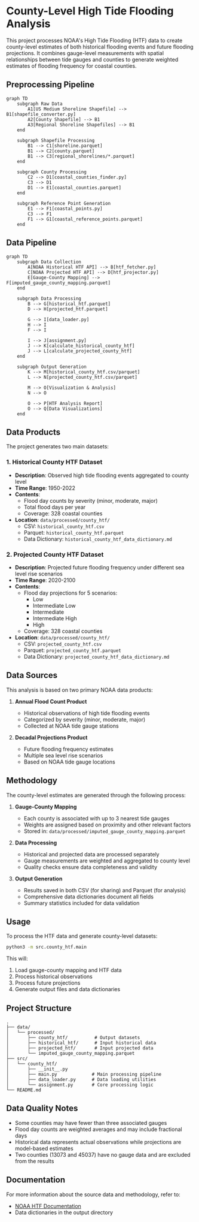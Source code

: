 # County-Level High Tide Flooding Analysis

This project processes NOAA's High Tide Flooding (HTF) data to create county-level estimates of both historical flooding events and future flooding projections. It combines gauge-level measurements with spatial relationships between tide gauges and counties to generate weighted estimates of flooding frequency for coastal counties.


## Preprocessing Pipeline

```mermaid
graph TD
    subgraph Raw Data
        A1[US Medium Shoreline Shapefile] --> B1[shapefile_converter.py]
        A2[County Shapefile] --> B1
        A3[Regional Shoreline Shapefiles] --> B1
    end

    subgraph Shapefile Processing
        B1 --> C1[shoreline.parquet]
        B1 --> C2[county.parquet]
        B1 --> C3[regional_shorelines/*.parquet]
    end

    subgraph County Processing
        C2 --> D1[coastal_counties_finder.py]
        C3 --> D1
        D1 --> E1[coastal_counties.parquet]
    end

    subgraph Reference Point Generation
        E1 --> F1[coastal_points.py]
        C3 --> F1
        F1 --> G1[coastal_reference_points.parquet]
    end
```

## Data Pipeline

```mermaid
graph TD
    subgraph Data Collection
        A[NOAA Historical HTF API] --> B[htf_fetcher.py]
        C[NOAA Projected HTF API] --> D[htf_projector.py]
        E[Gauge-County Mapping] --> F[imputed_gauge_county_mapping.parquet]
    end

    subgraph Data Processing
        B --> G[historical_htf.parquet]
        D --> H[projected_htf.parquet]
        
        G --> I[data_loader.py]
        H --> I
        F --> I
        
        I --> J[assignment.py]
        J --> K[calculate_historical_county_htf]
        J --> L[calculate_projected_county_htf]
    end

    subgraph Output Generation
        K --> M[historical_county_htf.csv/parquet]
        L --> N[projected_county_htf.csv/parquet]
        
        M --> O[Visualization & Analysis]
        N --> O
        
        O --> P[HTF Analysis Report]
        O --> Q[Data Visualizations]
    end
```


## Data Products

The project generates two main datasets:

### 1. Historical County HTF Dataset
- **Description**: Observed high tide flooding events aggregated to county level
- **Time Range**: 1950-2022
- **Contents**: 
  - Flood day counts by severity (minor, moderate, major)
  - Total flood days per year
  - Coverage: 328 coastal counties
- **Location**: `data/processed/county_htf/`
  - CSV: `historical_county_htf.csv`
  - Parquet: `historical_county_htf.parquet`
  - Data Dictionary: `historical_county_htf_data_dictionary.md`

### 2. Projected County HTF Dataset
- **Description**: Projected future flooding frequency under different sea level rise scenarios
- **Time Range**: 2020-2100
- **Contents**:
  - Flood day projections for 5 scenarios:
    - Low
    - Intermediate Low
    - Intermediate
    - Intermediate High
    - High
  - Coverage: 328 coastal counties
- **Location**: `data/processed/county_htf/`
  - CSV: `projected_county_htf.csv`
  - Parquet: `projected_county_htf.parquet`
  - Data Dictionary: `projected_county_htf_data_dictionary.md`

## Data Sources

This analysis is based on two primary NOAA data products:

1. **Annual Flood Count Product**
   - Historical observations of high tide flooding events
   - Categorized by severity (minor, moderate, major)
   - Collected at NOAA tide gauge stations

2. **Decadal Projections Product**
   - Future flooding frequency estimates
   - Multiple sea level rise scenarios
   - Based on NOAA tide gauge locations

## Methodology

The county-level estimates are generated through the following process:

1. **Gauge-County Mapping**
   - Each county is associated with up to 3 nearest tide gauges
   - Weights are assigned based on proximity and other relevant factors
   - Stored in: `data/processed/imputed_gauge_county_mapping.parquet`

2. **Data Processing**
   - Historical and projected data are processed separately
   - Gauge measurements are weighted and aggregated to county level
   - Quality checks ensure data completeness and validity

3. **Output Generation**
   - Results saved in both CSV (for sharing) and Parquet (for analysis)
   - Comprehensive data dictionaries document all fields
   - Summary statistics included for data validation

## Usage

To process the HTF data and generate county-level datasets:

```bash
python3 -m src.county_htf.main
```

This will:
1. Load gauge-county mapping and HTF data
2. Process historical observations
3. Process future projections
4. Generate output files and data dictionaries

## Project Structure

```
.
├── data/
│   └── processed/
│       ├── county_htf/          # Output datasets
│       ├── historical_htf/      # Input historical data
│       ├── projected_htf/       # Input projected data
│       └── imputed_gauge_county_mapping.parquet
├── src/
│   └── county_htf/
│       ├── __init__.py
│       ├── main.py             # Main processing pipeline
│       ├── data_loader.py      # Data loading utilities
│       └── assignment.py       # Core processing logic
└── README.md
```

## Data Quality Notes

- Some counties may have fewer than three associated gauges
- Flood day counts are weighted averages and may include fractional days
- Historical data represents actual observations while projections are model-based estimates
- Two counties (13073 and 45037) have no gauge data and are excluded from the results

## Documentation

For more information about the source data and methodology, refer to:
- [NOAA HTF Documentation](https://tidesandcurrents.noaa.gov/publications/HTF_Notice_of_Methodology_Update_2023.pdf)
- Data dictionaries in the output directory 